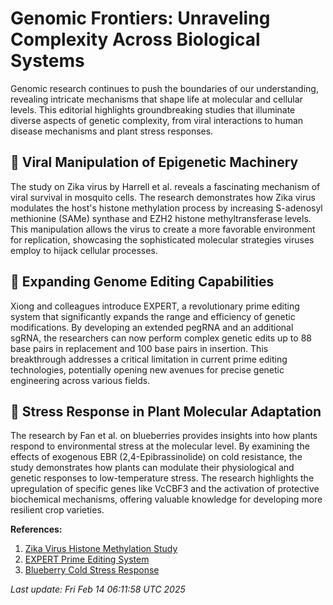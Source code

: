 # Genomic Frontiers: Unraveling Complexity Across Biological Systems

Genomic research continues to push the boundaries of our understanding, revealing intricate mechanisms that shape life at molecular and cellular levels. This editorial highlights groundbreaking studies that illuminate diverse aspects of genetic complexity, from viral interactions to human disease mechanisms and plant stress responses.

## 🧬 Viral Manipulation of Epigenetic Machinery

The study on Zika virus by Harrell et al. reveals a fascinating mechanism of viral survival in mosquito cells. The research demonstrates how Zika virus modulates the host's histone methylation process by increasing S-adenosyl methionine (SAMe) synthase and EZH2 histone methyltransferase levels. This manipulation allows the virus to create a more favorable environment for replication, showcasing the sophisticated molecular strategies viruses employ to hijack cellular processes.

## 🧪 Expanding Genome Editing Capabilities

Xiong and colleagues introduce EXPERT, a revolutionary prime editing system that significantly expands the range and efficiency of genetic modifications. By developing an extended pegRNA and an additional sgRNA, the researchers can now perform complex genetic edits up to 88 base pairs in replacement and 100 base pairs in insertion. This breakthrough addresses a critical limitation in current prime editing technologies, potentially opening new avenues for precise genetic engineering across various fields.

## 🌱 Stress Response in Plant Molecular Adaptation

The research by Fan et al. on blueberries provides insights into how plants respond to environmental stress at the molecular level. By examining the effects of exogenous EBR (2,4-Epibrassinolide) on cold resistance, the study demonstrates how plants can modulate their physiological and genetic responses to low-temperature stress. The research highlights the upregulation of specific genes like VcCBF3 and the activation of protective biochemical mechanisms, offering valuable knowledge for developing more resilient crop varieties.

**References:**

1. [Zika Virus Histone Methylation Study](https://pubmed.ncbi.nlm.nih.gov/39946368)
2. [EXPERT Prime Editing System](https://pubmed.ncbi.nlm.nih.gov/39939583)
3. [Blueberry Cold Stress Response](https://pubmed.ncbi.nlm.nih.gov/39946313)

*Last update: Fri Feb 14 06:11:58 UTC 2025*
